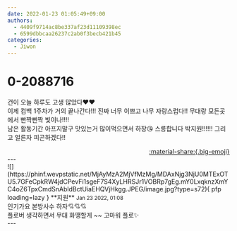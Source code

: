```yaml
---
date: 2022-01-23 01:05:49+09:00
authors:
  - 4409f9714ac8be337af23d11109398ec
  - 6599dbbcaa26237c2ab0f3becb421b45
categories:
  - Jiwon
---
```


# 0-2088716

<div class="post-container" markdown="1">
<div class="content-container md-sidebar__scrollwrap" markdown="1">

건이 오늘 하루도 고생 많았다❤️❤️<br>이제 컴백 1주차가 거의 끝나간다!!! 진짜 너무 이쁘고 나무 자랑스럽다!! 무대랑 모든곳에서 빤짝빤짝 빛이나!!!!<br>남은 활동기간 아프지말구 맛있는거 많이먹으면서 하장😘 스릉합니다 박지원!!!!!! 그리고 얼른자 피곤하겠다!!

</div>
</div>

<div style="text-align: right;" markdown="1">
<a href="https://weverse.io/fromis9/fanpost/0-2088716" style="text-align: right;">:material-share:{.big-emoji}</a>
</div>
---

<div class="comments-container md-sidebar__scrollwrap" markdown="1">
<div class="comment" markdown="1">
<div class='id-container' markdown="1">
![](https://phinf.wevpstatic.net/MjAyMzA2MjVfMzMg/MDAxNjg3NjU0MTExOTU5.7GFeCpkRW4jdCPevFi1sgeF7S4XyLHRSJr1VOBRp7gEg.mY0LxqknzXmYC4oZ6TpxCmdSnAbldBctUiaEHQVjHkgg.JPEG/image.jpg?type=s72){ pfp loading=lazy }
**<span class="artist">지원</span>** <small>Jan 23 2022, 01:08</small><br>
</div>
<div class='comment-body' markdown="1">
인기가요 본방사수 하자💘💘💘<br>플로버 생각하면서 무대 화땡할게 ~~ 고마워 플로✨
</div>
</div>
</div>
---
